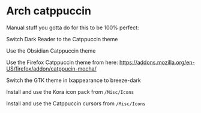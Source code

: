 # Arch catppuccin
Manual stuff you gotta do for this to be 100% perfect:

Switch Dark Reader to the Catppuccin theme

Use the Obsidian Catppuccin theme

Use the Firefox Catppuccin theme from here: https://addons.mozilla.org/en-US/firefox/addon/catppucin-mocha/

Switch the GTK theme in lxappearance to breeze-dark

Install and use the Kora icon pack from ```/Misc/Icons```

Install and use the Catppuccin cursors from ```/Misc/Icons```
